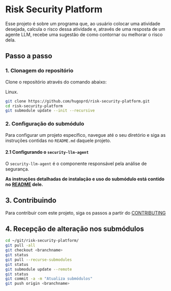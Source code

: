 # Risk Security Platform

Esse projeto é sobre um programa que, ao usuário colocar uma atividade desejada, calcula o risco dessa atividade e, através de uma resposta de um agente LLM, recebe uma sugestão de como contornar ou melhorar o risco dela.

## Passo a passo

### 1. Clonagem do repositório

Clone o repositório através do comando abaixo:

Linux.
```bash
git clone https://github.com/hugoprd/risk-security-platform.git
cd risk-security-platform
git submodule update --init --recursive
```

### 2. Configuração do submódulo

Para configurar um projeto específico, navegue até o seu diretório e siga as instruções contidas no `README.md` daquele projeto.

#### 2.1 Configurando o `security-llm-agent`

O `security-llm-agent` é o componente responsável pela análise de segurança.

**As instruções detalhadas de instalação e uso do submódulo está contido no [README](https://github.com/hugoprd/security-llm-agent.git) dele.**

## 3. Contribuindo

Para contribuir com este projeto, siga os passos a partir do [CONTRIBUTING](CONTRIBUTING.md)

## 4. Recepção de alteração nos submódulos

```bash
cd ~/git/risk-security-platform/
git pull -all
git checkout <branchname>
git status
git pull --recurse-submodules
git status
git submodule update --remote
git status
git commit -a -m "Atualiza submódulos"
git push origin <branchname>
```